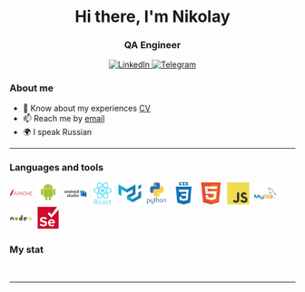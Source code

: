 <div id="header" align="center">
    <h1>Hi there, I'm  Nikolay </h1>
    <h3>QA Engineer</h3>
</div>

<div id="socials" align="center">
    <a href="https://www.linkedin.com/in/nikolay-li-a61749a1/">
    <img src="https://img.shields.io/badge/LinkedIn-blue?style=for-the-badge&logo=linkedin&logoColor=white" alt="LinkedIn"/>
  </a>

  <a href="https://t.me/namesas">
    <img src="https://img.shields.io/badge/Telegram-blue?style=for-the-badge&logo=telegram&logoColor=white" alt="Telegram"/>
  </a>
</div>

### About me


- 📄 Know about my experiences [CV](https://tashkent.hh.uz/resume/05c525e6ff0b4d5da20039ed1f716362353878)
- 📫 Reach me by [email](mailto:linikolay94@gmail.com)
- 🌍 I speak Russian

---

### Languages and tools

<img src="https://github.com/devicons/devicon/blob/master/icons/apache/apache-original-wordmark.svg" title="Java" alt="Java" width="40" height="40"/>&nbsp;
<img src="https://github.com/devicons/devicon/blob/master/icons/android/android-original-wordmark.svg" title="Java" alt="Java" width="40" height="40"/>&nbsp;
<img src="https://github.com/devicons/devicon/blob/master/icons/androidstudio/androidstudio-original-wordmark.svg" title="Java" alt="Java" width="40" height="40"/>&nbsp;
<img src="https://github.com/devicons/devicon/blob/master/icons/react/react-original-wordmark.svg" title="React" alt="React" width="40" height="40"/>&nbsp;
<img src="https://github.com/devicons/devicon/blob/master/icons/materialui/materialui-original.svg" title="Material UI" alt="Material UI" width="40" height="40"/>&nbsp;
<img src="https://github.com/devicons/devicon/blob/master/icons/python/python-original-wordmark.svg" title="Material UI" alt="Material UI" width="40" height="40"/>&nbsp;
<img src="https://github.com/devicons/devicon/blob/master/icons/css3/css3-plain-wordmark.svg"  title="CSS3" alt="CSS" width="40" height="40"/>&nbsp;
<img src="https://github.com/devicons/devicon/blob/master/icons/html5/html5-original.svg" title="HTML5" alt="HTML" width="40" height="40"/>&nbsp;
<img src="https://github.com/devicons/devicon/blob/master/icons/javascript/javascript-original.svg" title="JavaScript" alt="JavaScript" width="40" height="40"/>&nbsp;
<img src="https://github.com/devicons/devicon/blob/master/icons/mysql/mysql-original-wordmark.svg" title="MySQL"  alt="MySQL" width="40" height="40"/>&nbsp;
<img src="https://github.com/devicons/devicon/blob/master/icons/nodejs/nodejs-original-wordmark.svg" title="NodeJS" alt="NodeJS" width="40" height="40"/>&nbsp;
<img src="https://github.com/devicons/devicon/blob/master/icons/selenium/selenium-original.svg" title="NodeJS" alt="NodeJS" width="40" height="40"/>&nbsp;

  

### My stat

<div id="stat" align="center">
    <img src="https://github-profile-summary-cards.vercel.app/api/cards/profile-details?username=Linikolay&theme=github_dark" alt=""/>
    <img src="https://github-profile-summary-cards.vercel.app/api/cards/most-commit-language?username=Linikolay&theme=github_dark" alt=""/>
     <img src="https://github-profile-summary-cards.vercel.app/api/cards/stats?username=Linikolay&theme=github_dark" alt=""/>
</div>

---

